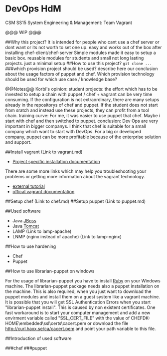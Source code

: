 # DevOps HdM
CSM SS15 System Engineering &amp; Management: Team Vagrant

@@@ WIP @@@

##Why this project?
It is intended for people who cant use a chef server or dont want or its not worth to set one up. easy and works out of the box after installing chef-client/chef-server
Simple modules made it easy to setup a basic box. reusable modules for students and small not long lasting projects. just a minimal setup
##How to use this project?
`git clone ...`
###which provision project should be used?
describe here our conclusion about the usage factors of puppet and chef. Which provision technology should be used for which use case / knowledge base?

@@Notes@@
Korbi's opinion: student projects: the effort which has to be invested to setup a chain with puppet / chef + vagrant can be very time consuming. If the configuration is not extraordinary, there are many setups already in the repositorys of chef and puppet. If the student does not start from sratch and instead use these projects, they can profit from a tool chain.
training curve: For me, it was easier to use puppet that chef. Maybe i start with chef and then switched to puppet.
conclusion: Dev Ops are very important in bigger companys. I think that chef is suitable for a small company which want to start with DevOps. For a big or developed company, puppet can be more profitable because of the enterprise solution and support. 

##Install vagrant (Link to vagrant.md)
* [Project specific installation documentation](./vagrant.md)

There are some more links which may help you troubleshooting your problems or getting more information about the vagrant technology.
* [external tutorial](https://github.com/mitchellh/vagrant)
* [offical vagrant documentation](https://docs.vagrantup.com/v2/)
    
##Setup chef (Link to chef.md)
##Setup puppet (Link to puppet.md)

##Used software

* Java [JBoss](https://docs.jboss.org/author/display/AS71/Documentation)
* Java [Tomcat](http://tomcat.apache.org/tomcat-6.0-doc/)
* LAMP (Link to lamp-apache)
* LNMP (nginx instead of apache) (Link to lamp-nginx)

##How to use hardening

* Chef
* Puppet

##How to use librarian-puppet on windows

For the usage of librarian-puppet you have to install [Ruby](http://rubyinstaller.org/downloads/) on your Windows machine.
The librarian-puppet package needs also a puppet installation on the machine. This is also required, when you just want to download the puppet modules and install them on a guest system like a vagrant machine. It is possible that you will get SSL Authentication Errors when you start "librarian-puppet install". This is caused by non existent certificates. One fast workaround is to start your computer management and add a new envirment variable called "SSL_CERT_FILE" with the value of CHEFDK-HOME\embedded\ssl\certs\cacert.pem or download the file http://curl.haxx.se/ca/cacert.pem and point your path variable to this file.

##Introduction of used software


###chef
###puppet



